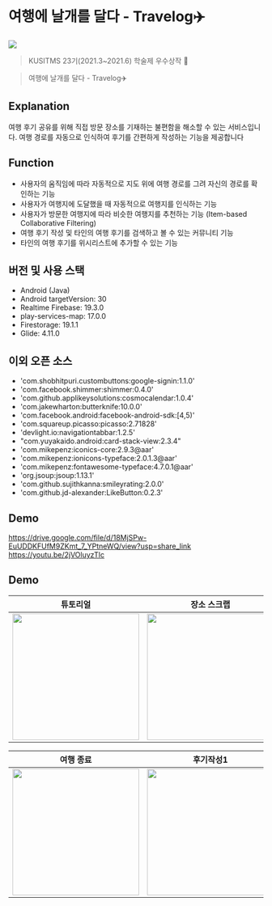 # 여행에 날개를 달다 - Travelog✈️

<img src="https://img.shields.io/badge/platform-android-brightgreen">

> KUSITMS 23기(2021.3~2021.6) 학술제 우수상작 🥉

> 여행에 날개를 달다 - Travelog✈️

## Explanation

여행 후기 공유를 위해 직접 방문 장소를 기재하는 불편함을 해소할 수 있는 서비스입니다. 여행 경로를 자동으로 인식하여 후기를 간편하게 작성하는 기능을 제공합니다

## Function

- 사용자의 움직임에 따라 자동적으로 지도 위에 여행 경로를 그려 자신의 경로를 확인하는 기능 
- 사용자가 여행지에 도달했을 때 자동적으로 여행지를 인식하는 기능
- 사용자가 방문한 여행지에 따라 비슷한 여행지를 추천하는 기능 (Item-based Collaborative Filtering)
- 여행 후기 작성 및 타인의 여행 후기를 검색하고 볼 수 있는 커뮤니티 기능
- 타인의 여행 후기를 위시리스트에 추가할 수 있는 기능

## 버전 및 사용 스택
- Android (Java)
- Android targetVersion: 30
- Realtime Firebase: 19.3.0
- play-services-map: 17.0.0
- Firestorage: 19.1.1
- Glide: 4.11.0

## 이외 오픈 소스
- 'com.shobhitpuri.custombuttons:google-signin:1.1.0'
- 'com.facebook.shimmer:shimmer:0.4.0'
- 'com.github.applikeysolutions:cosmocalendar:1.0.4'
- 'com.jakewharton:butterknife:10.0.0'
- 'com.facebook.android:facebook-android-sdk:[4,5)'
- 'com.squareup.picasso:picasso:2.71828'
- 'devlight.io:navigationtabbar:1.2.5'
- "com.yuyakaido.android:card-stack-view:2.3.4"
- 'com.mikepenz:iconics-core:2.9.3@aar'
- 'com.mikepenz:ionicons-typeface:2.0.1.3@aar'
- 'com.mikepenz:fontawesome-typeface:4.7.0.1@aar'
- 'org.jsoup:jsoup:1.13.1'
- 'com.github.sujithkanna:smileyrating:2.0.0'
- 'com.github.jd-alexander:LikeButton:0.2.3'

## Demo
https://drive.google.com/file/d/18MjSPw-EuUDDKFUfM9ZKmt_7_YPtneWQ/view?usp=share_link
https://youtu.be/2jVOluyzTlc

## Demo
|튜토리얼|장소 스크랩|여행 기록|
|---------|--------|------|
|<img src="https://user-images.githubusercontent.com/66097819/148501106-ec0168e2-8f36-43ac-8020-69573094ae9c.gif" width="250">|<img src="https://user-images.githubusercontent.com/66097819/148501139-cb0c7100-6233-45ce-a978-c614ff55850b.gif" width="250">|<img src="https://user-images.githubusercontent.com/66097819/148503391-3aead377-25f2-4dbe-8903-d8e73a66e005.gif" width="250">|

|여행 종료|후기작성1|후기작성2|
|------|------|------|
|<img src="https://user-images.githubusercontent.com/66097819/148501363-3bfbf526-3732-42dd-b48e-b08919035251.jpg" width="250">|<img src="https://user-images.githubusercontent.com/66097819/148501378-cb67e4f2-79f6-4cb4-b206-a74aef8c3f6a.jpg" width="250">|<img src="https://user-images.githubusercontent.com/66097819/148501369-5d17a863-1a8d-41dc-884a-cb35151080bf.jpg" width="250">|
